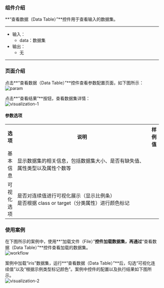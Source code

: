 ### 组件介绍
**“查看数据（Data Table）”**控件用于查看输入的数据集。
<hr/>

- 输入：
  - data：数据集
- 输出：
  - 无

<hr/>


### 页面介绍
点击**“查看数据（Data Table）”**控件查看参数配置页面，如下图所示：  
![param](/img/aistudio/model/data-table/param.png)

点击**“查看结果”**按钮，查看数据集详情：  
![visualization-1](/img/aistudio/model/data-table/visualization-1.png)

#### 参数选项
<table>
  <tr>
    <th>选项</th>
    <th width="650">说明</th>
    <th>样例值</th>
  </tr>
  <tr>
      <td>基本信息</td> 
      <td>
      显示数据集的相关信息，包括数据集大小、是否有缺失值、属性类型以及属性个数等
      </td> 
      <td></td>
  </tr>
  <tr>
      <td>可视化选项</td> 
      <td>
      是否对连续值进行可视化展示（显示比例条）<br/>
      是否根据 class or target（分类属性）进行颜色标记
      </td> 
      <td></td>
  </tr>
</table>

### 使用案例
在下图所示的案例中，使用**“加载文件（File）”**控件加载数据集，再通过**“查看数据（Data Table）”**控件查看加载的数据集。  
![workflow](/img/aistudio/model/data-table/workflow.png)

案例中加载“iris”数据集，运行**“查看数据（Data Table）”**后，勾选“可视化连续值”以及“根据示例类型标记颜色”。案例中控件的配置以及执行结果如下图所示。  
![visualization-2](/img/aistudio/model/data-table/visualization-2.png)